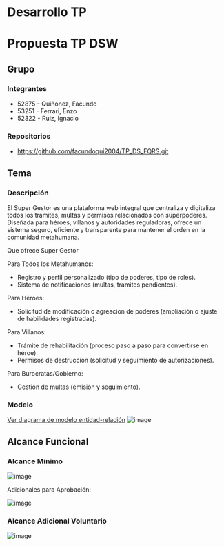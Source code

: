 # Desarrollo TP

# Propuesta TP DSW

## Grupo

### Integrantes

- 52875 - Quiñonez, Facundo
- 53251 - Ferrari, Enzo
- 52322 - Ruiz, Ignacio

### Repositorios

- https://github.com/facundoqui2004/TP_DS_FQRS.git

## Tema

### Descripción

El Super Gestor es una plataforma web integral que centraliza y digitaliza todos los trámites, multas y permisos relacionados con superpoderes. Diseñada para héroes, villanos y autoridades reguladoras, ofrece un sistema seguro, eficiente y transparente para mantener el orden en la comunidad metahumana.

Que ofrece Super Gestor

Para Todos los Metahumanos:

- Registro y perfil personalizado (tipo de poderes, tipo de roles).
- Sistema de notificaciones (multas,  trámites pendientes).

Para Héroes:

- Solicitud de modificación o agreacion de poderes (ampliación o ajuste de habilidades registradas).

Para Villanos:

- Trámite de rehabilitación (proceso paso a paso para convertirse en héroe).
- Permisos de destrucción (solicitud y seguimiento de autorizaciones).

Para Burocratas/Gobierno:

- Gestión de multas (emisión y seguimiento).

### Modelo
[Ver diagrama de modelo entidad-relación](https://drive.google.com/file/d/1F-fTBAHzt2ekTFDbE0UKQskchshvuiEb/view?usp=drive_link)
![image](https://github.com/user-attachments/assets/3afb7b01-b2d4-43af-9694-116cb93bfb8f)


## Alcance Funcional

### Alcance Mínimo
![image](https://github.com/user-attachments/assets/7d2c3f62-f746-443b-9c0a-23fb472d1711)


Adicionales para Aprobación:

![image](https://github.com/user-attachments/assets/969d94a5-d2ce-4aea-8820-a20897a6ea84)

### Alcance Adicional Voluntario

![image](https://github.com/user-attachments/assets/cade70f4-3934-4eb5-a9b1-fe536da48df4)
